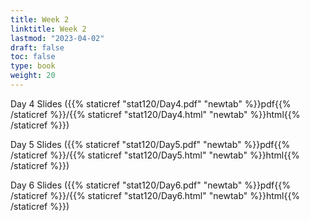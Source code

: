 ```yaml
---
title: Week 2 
linktitle: Week 2
lastmod: "2023-04-02"
draft: false  
toc: false  
type: book  
weight: 20
---
```



Day 4 Slides ({{% staticref "stat120/Day4.pdf" "newtab" %}}pdf{{% /staticref %}}/{{% staticref "stat120/Day4.html" "newtab" %}}html{{% /staticref %}})


Day 5 Slides ({{% staticref "stat120/Day5.pdf" "newtab" %}}pdf{{% /staticref %}}/{{% staticref "stat120/Day5.html" "newtab" %}}html{{% /staticref %}})


Day 6 Slides ({{% staticref "stat120/Day6.pdf" "newtab" %}}pdf{{% /staticref %}}/{{% staticref "stat120/Day6.html" "newtab" %}}html{{% /staticref %}})
